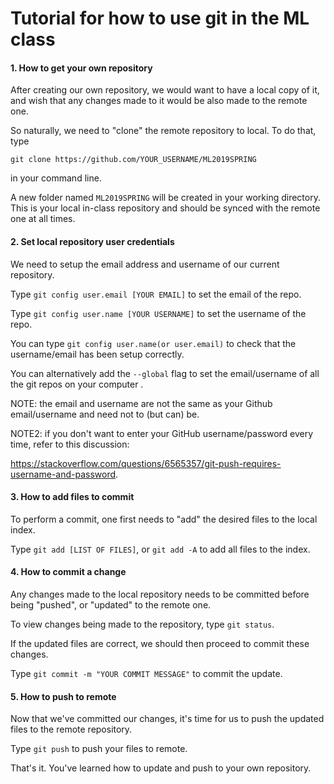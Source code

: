 # Tutorial for how to use git in the ML class



#### 1. How to get your own repository

After creating our own repository, we would want to have a local copy of it, and wish that any changes made to it would be also made to the remote one. 

So naturally, we need to "clone" the remote repository to local. To do that, type

`git clone https://github.com/YOUR_USERNAME/ML2019SPRING`

in your command line. 

A new folder named `ML2019SPRING` will be created in your working directory. This is your local in-class repository and should be synced with the remote one at all times. 

#### 2. Set local repository user credentials

We need to setup the email address and username of our current repository.

Type `git config user.email [YOUR EMAIL]` to set the email of the repo. 

Type `git config user.name [YOUR USERNAME]` to set the username of the repo.

You can type `git config user.name(or user.email)` to check that the username/email has been setup correctly.

You can alternatively add the `--global` flag to set the email/username of all the git repos on your computer .

NOTE: the email and username are not the same as your Github email/username and need not to (but can) be.

NOTE2: if you don't want to enter your GitHub username/password every time, refer to this discussion:

https://stackoverflow.com/questions/6565357/git-push-requires-username-and-password. 

#### 3. How to add files to commit

To perform a commit, one first needs to "add" the desired files to the local index.

Type `git add [LIST OF FILES]`, or `git add -A` to add all files to the index.

#### 4. How to commit a change

Any changes made to the local repository needs to be committed before being "pushed", or "updated" to the remote one.

To view changes being made to the repository, type `git status`.

If the updated files are correct, we should then proceed to commit these changes.

Type `git commit -m "YOUR COMMIT MESSAGE"` to commit the update. 

#### 5. How to push to remote

Now that we've committed our changes, it's time for us to push the updated files to the remote repository.

Type `git push` to push your files to remote. 



That's it. You've learned how to update and push to your own repository.

